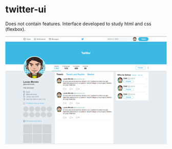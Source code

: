 # twitter-ui
Does not contain features. Interface developed to study html and css (flexbox).

![ui](https://github.com/luucasmorato/layout-twitter/blob/master/images/front.png)
